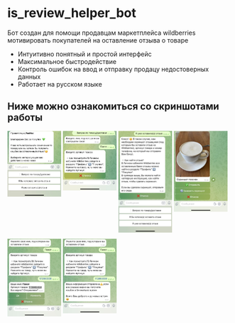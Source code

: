 # is_review_helper_bot
<p>Бот создан для помощи продавцам маркетплейса wildberries мотивировать покупателей на оставление отзыва о товаре</p>
<ul>
  <li>Интуитивно понятный и простой интерфейс</li>
  <li>Максимальное быстродействие</li>
  <li>Контроль ошибок на ввод и отправку продацу недостоверных данных</li>
  <li>Работает на русском языке</li>
</ul>
<h2>Ниже можно ознакомиться со скриншотами работы</h2>
<div>
  <img src="/docs/IMG_5218.JPEG" width="24%" height="24%" align="top"/>
  <img src="/docs/IMG_5219.JPEG" width="24%" height="24%" align="top"/>
  <img src="/docs/IMG_5220.JPEG" width="24%" height="24%" align="top"/>
  <img src="/docs/IMG_5221.JPEG" width="24%" height="24%" align="top"/>
</div>
<p></p>
<div>
  <img src="/docs/IMG_5223.JPEG" width="24%" height="24%" align="top"/>
  <img src="/docs/IMG_5224.JPEG" width="24%" height="24%" align="top"/>
</div>
